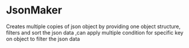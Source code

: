 # JsonMaker
Creates multiple copies of json object  by providing one object structure, filters  and sort the json data ,can apply multiple condition for specific key on object to filter the json data
